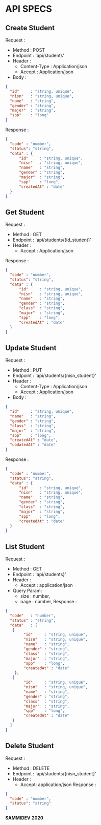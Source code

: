 # API SPECS
## Create Student

Request :
- Method    : POST
- Endpoint  : 'api/students'
- Header    :
    - Content-Type : Application/json
    - Accept       : Application/json
- Body      : 

```json
{
  "id"     : "string, unique",
  "nisn"   : "string, unique",
  "name"   : "string",
  "gender" : "string",
  "major"  : "string",
  "spp"    : "long"
}
```

Response :

```json
{
  "code" : "number",
  "status": "string",
  "data" : {
      "id"     : "string, unique",
      "nisn"   : "string, unique",
      "name"   : "string",
      "gender" : "string",
      "major"  : "string",
      "spp"    : "long",
      "createdAt" : "date"
  }
}
```

## Get Student

Request :
- Method    : GET
- Endpoint  : 'api/students/{id_student}'
- Header    :
    - Accept       : Application/json

Response :

```json
{
  "code" : "number",
  "status": "string",
  "data" : {
      "id"     : "string, unique",
      "nisn"   : "string, unique",
      "name"   : "string",
      "gender" : "string",
      "class"  : "string",
      "major"  : "string",
      "spp"    : "long",
      "createdAt" : "date"
  }
}
```
## Update Student

Request :
- Method    : PUT
- Endpoint  : 'api/students/{nisn_student}'
- Header    :
    - Content-Type : Application/json
    - Accept       : Application/json
- Body      : 

```json
{
  "id"     : "string, unique",
  "name"   : "string",
  "gender" : "string",
  "class"  : "string",
  "major"  : "string",
  "spp"    : "long",
  "createdAt" : "date", 
  "updatedAt" : "date" 
}
```
Response :

```json
{
  "code" : "number",
  "status": "string",
  "data" : {
      "id"     : "string, unique",
      "nisn"   : "string, unique",
      "name"   : "string",
      "gender" : "string",
      "class"  : "string",
      "major"  : "string",
      "spp"    : "long",
      "createdAt" : "date"
  }
}
```

## List Student

Request :
- Method     : GET
- Endpoint   : 'api/students}'
- Header     :
    - Accept : application/json
- Query Param:
    - size : number,
    - oage : number,
Response :

```json
{
  "code"   : "number",
  "status" : "string", 
  "data"   : [
   {
        "id"     : "string, unique",
        "nisn"   : "string, unique",
        "name"   : "string",
        "gender" : "string",
        "class"  : "string",
        "major"  : "string",
        "spp"    : "long",
        "createdAt" : "date"
    },
   {
        "id"     : "string, unique",
        "nisn"   : "string, unique",
        "name"   : "string",
        "gender" : "string",
        "class"  : "string",
        "major"  : "string",
        "spp"    : "long",
        "createdAt" : "date"
   }
  ]
}
```

## Delete Student
Request :
- Method    : DELETE
- Endpoint  : 'api/students/{nisn_student}'
- Header    :
    - Accept: application/json
Response :

```json
{
  "code" : "number",
  "status": "string"
}
```

**SAMMIDEV**
**2020**